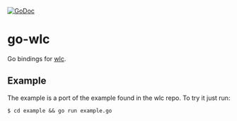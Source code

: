 [![GoDoc](https://godoc.org/github.com/mikkeloscar/go-wlc?status.svg)](https://godoc.org/github.com/mikkeloscar/go-wlc)

# go-wlc

Go bindings for [wlc](http://github.com/Cloudef/wlc).

## Example

The example is a port of the example found in the wlc repo. To try it just run:

```
$ cd example && go run example.go
```

